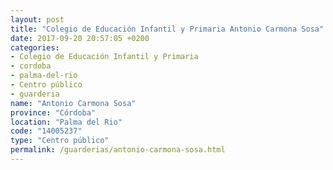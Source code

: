 ```yaml
---
layout: post
title: "Colegio de Educación Infantil y Primaria Antonio Carmona Sosa"
date: 2017-09-20 20:57:05 +0200
categories:
- Colegio de Educación Infantil y Primaria
- cordoba
- palma-del-rio
- Centro público
- guarderia
name: "Antonio Carmona Sosa"
province: "Córdoba"
location: "Palma del Rio"
code: "14005237"
type: "Centro público"
permalink: /guarderias/antonio-carmona-sosa.html
---
```

